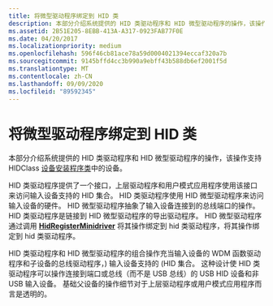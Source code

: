 ```yaml
---
title: 将微型驱动程序绑定到 HID 类
description: 本部分介绍系统提供的 HID 类驱动程序和 HID 微型驱动程序的操作，该操作支持 HIDClass 设备安装程序类中的设备。
ms.assetid: 2B51E205-8EBB-413A-A317-0923FAB77F0E
ms.date: 04/20/2017
ms.localizationpriority: medium
ms.openlocfilehash: 596f46cb81ace78a59d0004021394eccaf320a7b
ms.sourcegitcommit: 9145bffd4cc3b990a9ebff43b588db6ef2001f5d
ms.translationtype: MT
ms.contentlocale: zh-CN
ms.lasthandoff: 09/09/2020
ms.locfileid: "89592345"
---
```

# <a name="binding-minidrivers-to-the-hid-class"></a>将微型驱动程序绑定到 HID 类


本部分介绍系统提供的 HID 类驱动程序和 HID 微型驱动程序的操作，该操作支持 HIDClass [设备安装程序类](../install/overview-of-device-setup-classes.md)中的设备。

HID 类驱动程序提供了一个接口，上层驱动程序和用户模式应用程序使用该接口来访问输入设备支持的 HID 集合。 HID 类驱动程序使用 HID 微型驱动程序来访问输入设备的硬件。 HID 微型驱动程序抽象了输入设备连接到的总线端口的操作。 HID 类驱动程序是链接到 HID 微型驱动程序的导出驱动程序。 HID 微型驱动程序通过调用 [**HidRegisterMinidriver**](/windows-hardware/drivers/ddi/hidport/nf-hidport-hidregisterminidriver) 将其操作绑定到 hid 类驱动程序，将其操作绑定到 hid 类驱动程序。

HID 类驱动程序和 HID 微型驱动程序的组合操作充当输入设备的 WDM 函数驱动程序和子设备的总线驱动程序，) 输入设备支持的 (HID 集合。 这种设计使 HID 类驱动程序可以操作连接到端口或总线（而不是 USB 总线）的 USB HID 设备和非 USB 输入设备。 基础父设备的操作细节对于上层驱动程序或用户模式应用程序而言是透明的。

 

